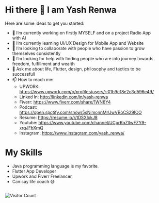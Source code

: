 # Hi there 👋 I am Yash Renwa


Here are some ideas to get you started:

- 🔭 I’m currently working on firstly MYSELF and on a project Radio App with AI
- 🌱 I’m currently learning UI/UX Design for Mobile App and Website
- 👯 I’m looking to collaborate with people who have passion to grow themselves consistently
- 🤔 I’m looking for help with finding people who are into journey towards freedom, fulfillment and wealth
- 💬 Ask me about life, Flutter, design, philosophy and tactics to be successfull
- 📫 How to reach me: 
   - UPWORK: https://www.upwork.com/o/profiles/users/~01b9c18e2c3d596e49/
   - Linked In: http://linkedin.com/in/yash-renwa
   - Fiverr: https://www.fiverr.com/share/1WN8Y4
   - Podcast: https://open.spotify.com/show/5sNimonnMrUwVBoCS29IOO
   - Resume: https://resume.io/r/tDSXIxkJ8
   - Youtube: https://www.youtube.com/channel/UCprKqZIIwFZY9-xrqJFbXmQ
   - Instagram: https://www.instagram.com/yash_renwa/


# My Skills

 - Java programming language is my favorite.
 - Flutter App Developer
 - Upwork and Fiverr Freelancer
 - Can say life coach 😅

##

![Visitor Count](https://profile-counter.glitch.me/{YashRenwa}/count.svg)
